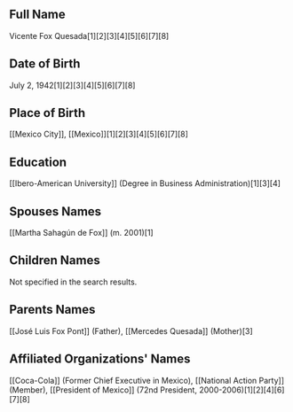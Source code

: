 ## Full Name
Vicente Fox Quesada[1][2][3][4][5][6][7][8]

## Date of Birth
July 2, 1942[1][2][3][4][5][6][7][8]

## Place of Birth
[[Mexico City]], [[Mexico]][1][2][3][4][5][6][7][8]

## Education
[[Ibero-American University]] (Degree in Business Administration)[1][3][4]

## Spouses Names
[[Martha Sahagún de Fox]] (m. 2001)[1]

## Children Names
Not specified in the search results.

## Parents Names
[[José Luis Fox Pont]] (Father),
[[Mercedes Quesada]] (Mother)[3]

## Affiliated Organizations' Names
[[Coca-Cola]] (Former Chief Executive in Mexico),
[[National Action Party]] (Member),
[[President of Mexico]] (72nd President, 2000-2006)[1][2][4][6][7][8]
